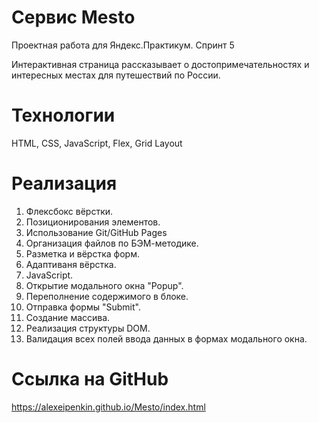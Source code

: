 # Сервис Mesto
Проектная работа для Яндекс.Практикум. 
Спринт 5

Интерактивная страница рассказывает о достопримечательностях и интересных местах для путешествий по России.

# Технологии
HTML,
CSS,
JavaScript,
Flex,
Grid Layout

# Реализация
1. Флексбокс вёрстки.
2. Позиционирования элементов.
3. Использование Git/GitHub Pages
4. Организация файлов по БЭМ-методике.
5. Разметка и вёрстка форм.
6. Адаптиваня вёрстка.
7. JavaScript.
8. Открытие модального окна "Popup".
9. Переполнение содержимого в блоке.
10. Отправка формы "Submit".
11. Создание массива.
12. Реализация структуры DOM.
13. Валидация всех полей ввода данных в формах модального окна.

# Ссылка на GitHub
https://alexeipenkin.github.io/Mesto/index.html
